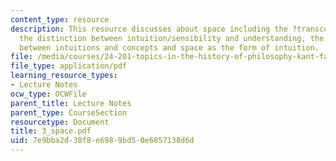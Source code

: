 ```yaml
---
content_type: resource
description: This resource discusses about space including the ?transcendental aesthetic',
  the distinction between intuition/sensibility and understanding, the distinction
  between intuitions and concepts and space as the form of intuition.
file: /media/courses/24-201-topics-in-the-history-of-philosophy-kant-fall-2005/7e9bba2d38f8e6989bd50e6857138d6d_3_space.pdf
file_type: application/pdf
learning_resource_types:
- Lecture Notes
ocw_type: OCWFile
parent_title: Lecture Notes
parent_type: CourseSection
resourcetype: Document
title: 3_space.pdf
uid: 7e9bba2d-38f8-e698-9bd5-0e6857138d6d
---
```

